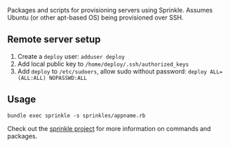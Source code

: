 Packages and scripts for provisioning servers using Sprinkle. Assumes Ubuntu (or other apt-based OS) being provisioned over SSH.

## Remote server setup
1. Create a `deploy` user: `adduser deploy`
2. Add local public key to `/home/deploy/.ssh/authorized_keys`
3. Add `deploy` to `/etc/sudoers`, allow sudo without password: `deploy ALL=(ALL:ALL) NOPASSWD:ALL`

## Usage
`bundle exec sprinkle -s sprinkles/appname.rb`

Check out the [sprinkle project](https://github.com/sprinkle-tool/sprinkle) for more information on commands and packages.
